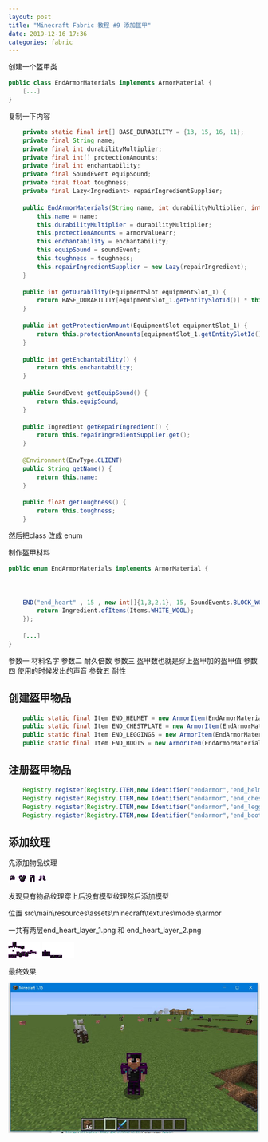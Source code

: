 ```yaml
---
layout: post
title: "Minecraft Fabric 教程 #9 添加盔甲"
date: 2019-12-16 17:36
categories: fabric
---
```


创建一个盔甲类

```java
public class EndArmorMaterials implements ArmorMaterial {
    [...]
}
```

复制一下内容 

```java
    private static final int[] BASE_DURABILITY = {13, 15, 16, 11};
    private final String name;
    private final int durabilityMultiplier;
    private final int[] protectionAmounts;
    private final int enchantability;
    private final SoundEvent equipSound;
    private final float toughness;
    private final Lazy<Ingredient> repairIngredientSupplier;

    public EndArmorMaterials(String name, int durabilityMultiplier, int[] armorValueArr, int enchantability, SoundEvent soundEvent, float toughness, Supplier<Ingredient> repairIngredient) {
        this.name = name;
        this.durabilityMultiplier = durabilityMultiplier;
        this.protectionAmounts = armorValueArr;
        this.enchantability = enchantability;
        this.equipSound = soundEvent;
        this.toughness = toughness;
        this.repairIngredientSupplier = new Lazy(repairIngredient);
    }

    public int getDurability(EquipmentSlot equipmentSlot_1) {
        return BASE_DURABILITY[equipmentSlot_1.getEntitySlotId()] * this.durabilityMultiplier;
    }

    public int getProtectionAmount(EquipmentSlot equipmentSlot_1) {
        return this.protectionAmounts[equipmentSlot_1.getEntitySlotId()];
    }

    public int getEnchantability() {
        return this.enchantability;
    }

    public SoundEvent getEquipSound() {
        return this.equipSound;
    }

    public Ingredient getRepairIngredient() {
        return this.repairIngredientSupplier.get();
    }

    @Environment(EnvType.CLIENT)
    public String getName() {
        return this.name;
    }

    public float getToughness() {
        return this.toughness;
    }
```

然后把class 改成 enum 

制作盔甲材料
```java
public enum EndArmorMaterials implements ArmorMaterial {



    END("end_heart" , 15 , new int[]{1,3,2,1}, 15, SoundEvents.BLOCK_WOOL_PLACE,0.0F, () -> {
        return Ingredient.ofItems(Items.WHITE_WOOL);
    });

    [...]
}
```
参数一 材料名字 参数二 耐久倍数 参数三 盔甲数也就是穿上盔甲加的盔甲值 参数四 使用的时候发出的声音 参数五 耐性

## 创建盔甲物品
```java
	public static final Item END_HELMET = new ArmorItem(EndArmorMaterials.END, EquipmentSlot.HEAD, (new Item.Settings().group(ItemGroup.COMBAT)));
	public static final Item END_CHESTPLATE = new ArmorItem(EndArmorMaterials.END, EquipmentSlot.CHEST, (new Item.Settings().group(ItemGroup.COMBAT)));
	public static final Item END_LEGGINGS = new ArmorItem(EndArmorMaterials.END, EquipmentSlot.LEGS, (new Item.Settings().group(ItemGroup.COMBAT)));
	public static final Item END_BOOTS = new ArmorItem(EndArmorMaterials.END, EquipmentSlot.FEET, (new Item.Settings().group(ItemGroup.COMBAT)));
```
## 注册盔甲物品
```java
	Registry.register(Registry.ITEM,new Identifier("endarmor","end_helmet"), END_HELMET);
	Registry.register(Registry.ITEM,new Identifier("endarmor","end_chestplate"), END_CHESTPLATE);
	Registry.register(Registry.ITEM,new Identifier("endarmor","end_leggings"), END_LEGGINGS);
	Registry.register(Registry.ITEM,new Identifier("endarmor","end_boots"), END_BOOTS);
```
## 添加纹理

先添加物品纹理

![helmet](/assets/fabric/end_helmet.png)
![chestplate](/assets/fabric/end_chestplate.png)
![leggings](/assets/fabric/end_leggings.png)
![boots](/assets/fabric/end_boots.png)
    
发现只有物品纹理穿上后没有模型纹理然后添加模型

位置 src\main\resources\assets\minecraft\textures\models\armor


一共有两层end_heart_layer_1.png 和 end_heart_layer_2.png


![layer 1](/assets/fabric/end_heart_layer_1.png)
![layer 2](/assets/fabric/end_heart_layer_2.png)

最终效果

![9 1](/assets/fabric/9-1.jpg)





